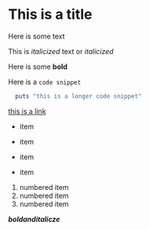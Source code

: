 # This is a title

Here is some text

This is _italicized_ text or *italicized*

Here is some **bold**

Here is a `code snippet`

```ruby
  puts "this is a longer code snippet"
```

[this is a link](http://google.com)

* item
* item

* item
* item




1. numbered item
2. numbered item
3. numbered item

***boldanditalicze***
